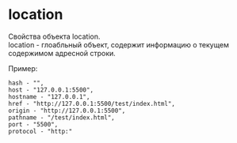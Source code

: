 # location
Свойства объекта location.  
location - глоабльный объект, содержит информацию о текущем содержимом адресной строки.

Пример:

    hash - "",
    host - "127.0.0.1:5500",
    hostname - "127.0.0.1",
    href - "http://127.0.0.1:5500/test/index.html",
    ​origin - "http://127.0.0.1:5500",
    ​pathname - "/test/index.html",
    ​port - "5500",
    ​protocol - "http:"
​